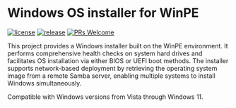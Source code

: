 # Windows OS installer for WinPE

[![license](https://img.shields.io/badge/license-MIT-blue)](https://opensource.org/license/mit)
[![release](https://img.shields.io/github/v/release/GameMill/WinPE_OS_Installer)](https://github.com/GameMill/WinPE_OS_Installer/releases)
[![PRs Welcome](https://img.shields.io/badge/PRs-welcome-blue.svg)](https://github.com/GameMill/WinPE_OS_Installer/pulls)

This project provides a Windows installer built on the WinPE environment.
It performs comprehensive health checks on system hard drives and facilitates OS installation via either BIOS or UEFI boot methods.
The installer supports network-based deployment by retrieving the operating system image from a remote Samba server, enabling multiple systems to install Windows simultaneously.

Compatible with Windows versions from Vista through Windows 11.
